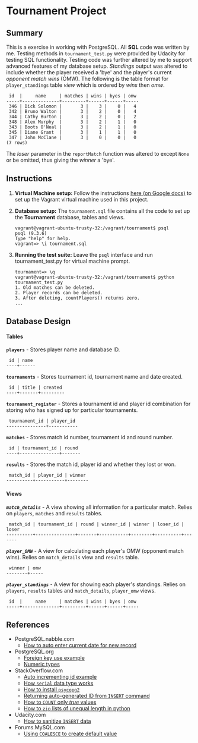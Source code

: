 Tournament Project
==================

## Summary
This is a exercise in working with PostgreSQL. All **SQL** code was written by me.
Testing methods in `tournament_test.py` were provided by Udacity for testing SQL
functionality. Testing code was further altered by me to support advanced features
of my database setup. *Standings* output was altered to include whether the player 
received a 'bye' and the player's current *opponent match wins* (OMW). The following
is the table format for `player_standings` table *view* which is ordered by *wins*
then *omw*.
```
 id  |     name     | matches | wins | byes | omw
-----+--------------+---------+------+------+-----
 346 | Dick Solomon |       3 |    3 |    0 |   4
 342 | Bruno Walton |       3 |    2 |    0 |   4
 344 | Cathy Burton |       3 |    2 |    0 |   2
 348 | Alex Murphy  |       3 |    2 |    1 |   0
 343 | Boots O'Neal |       3 |    2 |    1 |   0
 345 | Diane Grant  |       3 |    1 |    1 |   0
 347 | John McClane |       3 |    0 |    0 |   0
(7 rows)
```
The *loser* parameter in the `reportMatch` function was altered to except `None`
or be omitted, thus giving the *winner* a 'bye'.

## Instructions
1. **Virtual Machine setup:** 
Follow the instructions [here (on Google docs)](https://docs.google.com/document/d/16IgOm4XprTaKxAa8w02y028oBECOoB1EI1ReddADEeY/pub?embedded=true)
to set up the Vagrant virtual machine used in this project.

2. **Database setup:** 
The `tournament.sql` file contains all the code to set up the **Tournament** database, tables and views.
    ```ssh
    vagrant@vagrant-ubuntu-trusty-32:/vagrant/tournament$ psql
    psql (9.3.6)
    Type "help" for help.
    vagrant=> \i tournament.sql   
    ``` 
3. **Running the test suite:** 
Leave the `psql` interface and run tournament_test.py for virtual machine prompt.

    ```ssh
    tournament=> \q
    vagrant@vagrant-ubuntu-trusty-32:/vagrant/tournament$ python tournament_test.py
    1. Old matches can be deleted.
    2. Player records can be deleted.
    3. After deleting, countPlayers() returns zero.
    ...
    ```

## Database Design
#### Tables
**`players`** - Stores player name and database ID.
```
 id | name
----+------
```

**`tournaments`** - Stores tournament id, tournament name and date created.
```
 id | title | created
----+-------+---------
```

**`tournament_register`** - Stores a tournament id and player id combination for
storing who has signed up for particular tournaments.
```
 tournament_id | player_id
---------------+-----------
```

**`matches`** - Stores match id number, tournament id and round number.
```
 id | tournament_id | round
----+---------------+-------
```

**`results`** - Stores the match id, player id and whether they lost or won.
```
 match_id | player_id | winner
----------+-----------+--------
```

#### Views
**_`match_details`_** - A view showing all information for a particular match.
Relies on `players`, `matches` and `results` tables.
```
 match_id | tournament_id | round | winner_id | winner | loser_id | loser
----------+---------------+-------+-----------+--------+----------+-------
```

**_`player_OMW`_** - A view for calculating each player's OMW (opponent match wins).
Relies on `match_details` view and `results` table.
```
 winner | omw
--------+-----
```

**_`player_standings`_** - A view for showing each player's standings.
Relies on `players`, `results` tables and `match_details`, `player_omw` views.
```
 id  |     name     | matches | wins | byes | omw
-----+--------------+---------+------+------+-----
```



## References
- PostgreSQL.nabble.com
    - [How to auto enter current date for new record](http://postgresql.nabble.com/Automatic-date-time-td2135132.html)
- PostgreSQL.org
    - [Foreign key use example](http://www.postgresql.org/docs/8.0/static/tutorial-fk.html)
    - [Numeric types](http://www.postgresql.org/docs/9.1/static/datatype-numeric.html)
- StackOverflow.com
    - [Auto incrementing id example](http://stackoverflow.com/questions/7718585/how-to-set-auto-increment-primary-key-in-postgresql)
    - [How `serial` data type works](http://stackoverflow.com/a/18389891/1172891)
    - [How to install `psycopg2`](http://stackoverflow.com/a/24131582/1172891)
    - [Returning auto-generated ID from `INSERT` command](http://stackoverflow.com/a/2944335/1172891)
    - [How to `COUNT` only *true* values](http://stackoverflow.com/a/7258383/1172891)
    - [How to `zip` lists of unequal length in python](http://stackoverflow.com/questions/11318977/zipping-unequal-lists-in-python-in-to-a-list-which-does-not-drop-any-element-fro)
- Udacity.com
    - [How to sanitize `INSERT` data](https://www.udacity.com/course/viewer#!/c-ud197-nd/l-3483858580/e-3515398547/m-3515398548)
- Forums.MySQL.com
    - [Using `COALESCE` to create default value](http://forums.mysql.com/read.php?10,138370,138385#msg-138385)
